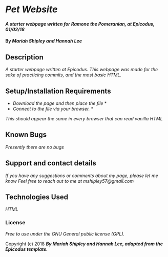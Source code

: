 # _Pet Website_

#### _A starter webpage written for Ramone the Pomeranian, at Epicodus, 01/02/18_

#### By _Mariah Shipley and Hannah Lee_

## Description

_A starter webpage written at Epicodus. This webpage was made for the sake of practicing commits, and the most basic HTML._

## Setup/Installation Requirements

* _Download the page and then place the file_ *
* _Connect to the file via your browser._ *

_This should appear the same in every browser that can read vanilla HTML_

## Known Bugs

_Presently there are no bugs_

## Support and contact details

_If you have any suggestions or comments about my page, please let me know_
_Feel free to reach out to me at mshipley57@gmail.com_

## Technologies Used

_HTML_

### License

*Free to use under the GNU General public license (GPL).*

Copyright (c) 2018 **_By Mariah Shipley and Hannah Lee, adapted from the Epicodus template._**
